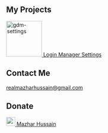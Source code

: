## My Projects

<a href="https://github.com/realmazharhussain/gdm-settings"><img alt="gdm-settings" src="https://github.com/realmazharhussain/gdm-settings/raw/main/data/icons/io.github.realmazharhussain.GdmSettings.svg" width="96"/> Login Manager Settings </a>

## Contact Me

realmazharhussain@gmail.com

## Donate

[<img width="24" alt="patreon" src="https://github.githubassets.com/images/modules/site/icons/funding_platforms/patreon.svg"> Mazhar Hussain](https://patreon.com/mazharhussain)
